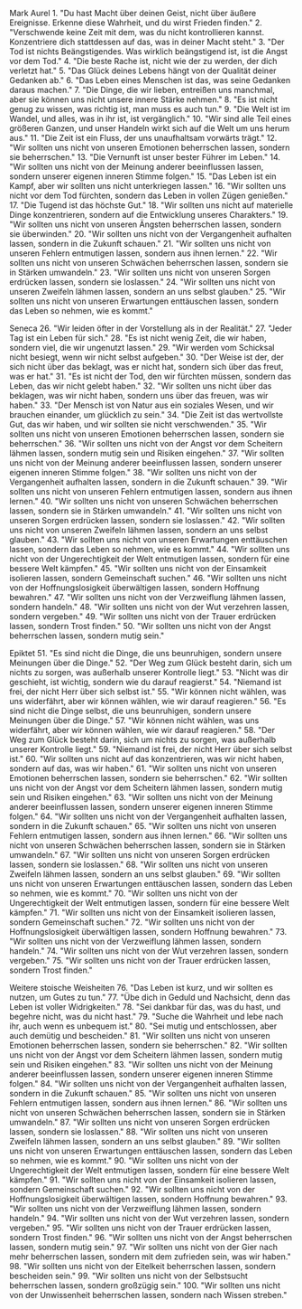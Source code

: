 Mark Aurel
    1. "Du hast Macht über deinen Geist, nicht über äußere Ereignisse. Erkenne diese Wahrheit, und du wirst Frieden finden."
    2. "Verschwende keine Zeit mit dem, was du nicht kontrollieren kannst. Konzentriere dich stattdessen auf das, was in deiner Macht steht."
    3. "Der Tod ist nichts Beängstigendes. Was wirklich beängstigend ist, ist die Angst vor dem Tod."
    4. "Die beste Rache ist, nicht wie der zu werden, der dich verletzt hat."
    5. "Das Glück deines Lebens hängt von der Qualität deiner Gedanken ab."
    6. "Das Leben eines Menschen ist das, was seine Gedanken daraus machen."
    7. "Die Dinge, die wir lieben, entreißen uns manchmal, aber sie können uns nicht unsere innere Stärke nehmen."
    8. "Es ist nicht genug zu wissen, was richtig ist, man muss es auch tun."
    9. "Die Welt ist im Wandel, und alles, was in ihr ist, ist vergänglich."
    10. "Wir sind alle Teil eines größeren Ganzen, und unser Handeln wirkt sich auf die Welt um uns herum aus."
    11. "Die Zeit ist ein Fluss, der uns unaufhaltsam vorwärts trägt."
    12. "Wir sollten uns nicht von unseren Emotionen beherrschen lassen, sondern sie beherrschen."
    13. "Die Vernunft ist unser bester Führer im Leben."
    14. "Wir sollten uns nicht von der Meinung anderer beeinflussen lassen, sondern unserer eigenen inneren Stimme folgen."
    15. "Das Leben ist ein Kampf, aber wir sollten uns nicht unterkriegen lassen."
    16. "Wir sollten uns nicht vor dem Tod fürchten, sondern das Leben in vollen Zügen genießen."
    17. "Die Tugend ist das höchste Gut."
    18. "Wir sollten uns nicht auf materielle Dinge konzentrieren, sondern auf die Entwicklung unseres Charakters."
    19. "Wir sollten uns nicht von unseren Ängsten beherrschen lassen, sondern sie überwinden."
    20. "Wir sollten uns nicht von der Vergangenheit aufhalten lassen, sondern in die Zukunft schauen."
    21. "Wir sollten uns nicht von unseren Fehlern entmutigen lassen, sondern aus ihnen lernen."
    22. "Wir sollten uns nicht von unseren Schwächen beherrschen lassen, sondern sie in Stärken umwandeln."
    23. "Wir sollten uns nicht von unseren Sorgen erdrücken lassen, sondern sie loslassen."
    24. "Wir sollten uns nicht von unseren Zweifeln lähmen lassen, sondern an uns selbst glauben."
    25. "Wir sollten uns nicht von unseren Erwartungen enttäuschen lassen, sondern das Leben so nehmen, wie es kommt."

Seneca
    26. "Wir leiden öfter in der Vorstellung als in der Realität."
    27. "Jeder Tag ist ein Leben für sich."
    28. "Es ist nicht wenig Zeit, die wir haben, sondern viel, die wir ungenutzt lassen."
    29. "Wir werden vom Schicksal nicht besiegt, wenn wir nicht selbst aufgeben."
    30. "Der Weise ist der, der sich nicht über das beklagt, was er nicht hat, sondern sich über das freut, was er hat."
    31. "Es ist nicht der Tod, den wir fürchten müssen, sondern das Leben, das wir nicht gelebt haben."
    32. "Wir sollten uns nicht über das beklagen, was wir nicht haben, sondern uns über das freuen, was wir haben."
    33. "Der Mensch ist von Natur aus ein soziales Wesen, und wir brauchen einander, um glücklich zu sein."
    34. "Die Zeit ist das wertvollste Gut, das wir haben, und wir sollten sie nicht verschwenden."
    35. "Wir sollten uns nicht von unseren Emotionen beherrschen lassen, sondern sie beherrschen."
    36. "Wir sollten uns nicht von der Angst vor dem Scheitern lähmen lassen, sondern mutig sein und Risiken eingehen."
    37. "Wir sollten uns nicht von der Meinung anderer beeinflussen lassen, sondern unserer eigenen inneren Stimme folgen."
    38. "Wir sollten uns nicht von der Vergangenheit aufhalten lassen, sondern in die Zukunft schauen."
    39. "Wir sollten uns nicht von unseren Fehlern entmutigen lassen, sondern aus ihnen lernen."
    40. "Wir sollten uns nicht von unseren Schwächen beherrschen lassen, sondern sie in Stärken umwandeln."
    41. "Wir sollten uns nicht von unseren Sorgen erdrücken lassen, sondern sie loslassen."
    42. "Wir sollten uns nicht von unseren Zweifeln lähmen lassen, sondern an uns selbst glauben."
    43. "Wir sollten uns nicht von unseren Erwartungen enttäuschen lassen, sondern das Leben so nehmen, wie es kommt."
    44. "Wir sollten uns nicht von der Ungerechtigkeit der Welt entmutigen lassen, sondern für eine bessere Welt kämpfen."
    45. "Wir sollten uns nicht von der Einsamkeit isolieren lassen, sondern Gemeinschaft suchen."
    46. "Wir sollten uns nicht von der Hoffnungslosigkeit überwältigen lassen, sondern Hoffnung bewahren."
    47. "Wir sollten uns nicht von der Verzweiflung lähmen lassen, sondern handeln."
    48. "Wir sollten uns nicht von der Wut verzehren lassen, sondern vergeben."
    49. "Wir sollten uns nicht von der Trauer erdrücken lassen, sondern Trost finden."
    50. "Wir sollten uns nicht von der Angst beherrschen lassen, sondern mutig sein."

Epiktet
    51. "Es sind nicht die Dinge, die uns beunruhigen, sondern unsere Meinungen über die Dinge."
    52. "Der Weg zum Glück besteht darin, sich um nichts zu sorgen, was außerhalb unserer Kontrolle liegt."
    53. "Nicht was dir geschieht, ist wichtig, sondern wie du darauf reagierst."
    54. "Niemand ist frei, der nicht Herr über sich selbst ist."
    55. "Wir können nicht wählen, was uns widerfährt, aber wir können wählen, wie wir darauf reagieren."
    56. "Es sind nicht die Dinge selbst, die uns beunruhigen, sondern unsere Meinungen über die Dinge."
    57. "Wir können nicht wählen, was uns widerfährt, aber wir können wählen, wie wir darauf reagieren."
    58. "Der Weg zum Glück besteht darin, sich um nichts zu sorgen, was außerhalb unserer Kontrolle liegt."
    59. "Niemand ist frei, der nicht Herr über sich selbst ist."
    60. "Wir sollten uns nicht auf das konzentrieren, was wir nicht haben, sondern auf das, was wir haben."
    61. "Wir sollten uns nicht von unseren Emotionen beherrschen lassen, sondern sie beherrschen."
    62. "Wir sollten uns nicht von der Angst vor dem Scheitern lähmen lassen, sondern mutig sein und Risiken eingehen."
    63. "Wir sollten uns nicht von der Meinung anderer beeinflussen lassen, sondern unserer eigenen inneren Stimme folgen."
    64. "Wir sollten uns nicht von der Vergangenheit aufhalten lassen, sondern in die Zukunft schauen."
    65. "Wir sollten uns nicht von unseren Fehlern entmutigen lassen, sondern aus ihnen lernen."
    66. "Wir sollten uns nicht von unseren Schwächen beherrschen lassen, sondern sie in Stärken umwandeln."
    67. "Wir sollten uns nicht von unseren Sorgen erdrücken lassen, sondern sie loslassen."
    68. "Wir sollten uns nicht von unseren Zweifeln lähmen lassen, sondern an uns selbst glauben."
    69. "Wir sollten uns nicht von unseren Erwartungen enttäuschen lassen, sondern das Leben so nehmen, wie es kommt."
    70. "Wir sollten uns nicht von der Ungerechtigkeit der Welt entmutigen lassen, sondern für eine bessere Welt kämpfen."
    71. "Wir sollten uns nicht von der Einsamkeit isolieren lassen, sondern Gemeinschaft suchen."
    72. "Wir sollten uns nicht von der Hoffnungslosigkeit überwältigen lassen, sondern Hoffnung bewahren."
    73. "Wir sollten uns nicht von der Verzweiflung lähmen lassen, sondern handeln."
    74. "Wir sollten uns nicht von der Wut verzehren lassen, sondern vergeben."
    75. "Wir sollten uns nicht von der Trauer erdrücken lassen, sondern Trost finden."

Weitere stoische Weisheiten
    76. "Das Leben ist kurz, und wir sollten es nutzen, um Gutes zu tun."
    77. "Übe dich in Geduld und Nachsicht, denn das Leben ist voller Widrigkeiten."
    78. "Sei dankbar für das, was du hast, und begehre nicht, was du nicht hast."
    79. "Suche die Wahrheit und lebe nach ihr, auch wenn es unbequem ist."
    80. "Sei mutig und entschlossen, aber auch demütig und bescheiden."
    81. "Wir sollten uns nicht von unseren Emotionen beherrschen lassen, sondern sie beherrschen."
    82. "Wir sollten uns nicht von der Angst vor dem Scheitern lähmen lassen, sondern mutig sein und Risiken eingehen."
    83. "Wir sollten uns nicht von der Meinung anderer beeinflussen lassen, sondern unserer eigenen inneren Stimme folgen."
    84. "Wir sollten uns nicht von der Vergangenheit aufhalten lassen, sondern in die Zukunft schauen."
    85. "Wir sollten uns nicht von unseren Fehlern entmutigen lassen, sondern aus ihnen lernen."
    86. "Wir sollten uns nicht von unseren Schwächen beherrschen lassen, sondern sie in Stärken umwandeln."
    87. "Wir sollten uns nicht von unseren Sorgen erdrücken lassen, sondern sie loslassen."
    88. "Wir sollten uns nicht von unseren Zweifeln lähmen lassen, sondern an uns selbst glauben."
    89. "Wir sollten uns nicht von unseren Erwartungen enttäuschen lassen, sondern das Leben so nehmen, wie es kommt."
    90. "Wir sollten uns nicht von der Ungerechtigkeit der Welt entmutigen lassen, sondern für eine bessere Welt kämpfen."
    91. "Wir sollten uns nicht von der Einsamkeit isolieren lassen, sondern Gemeinschaft suchen."
    92. "Wir sollten uns nicht von der Hoffnungslosigkeit überwältigen lassen, sondern Hoffnung bewahren."
    93. "Wir sollten uns nicht von der Verzweiflung lähmen lassen, sondern handeln."
    94. "Wir sollten uns nicht von der Wut verzehren lassen, sondern vergeben."
    95. "Wir sollten uns nicht von der Trauer erdrücken lassen, sondern Trost finden."
    96. "Wir sollten uns nicht von der Angst beherrschen lassen, sondern mutig sein."
    97. "Wir sollten uns nicht von der Gier nach mehr beherrschen lassen, sondern mit dem zufrieden sein, was wir haben."
    98. "Wir sollten uns nicht von der Eitelkeit beherrschen lassen, sondern bescheiden sein."
    99. "Wir sollten uns nicht von der Selbstsucht beherrschen lassen, sondern großzügig sein."
    100. "Wir sollten uns nicht von der Unwissenheit beherrschen lassen, sondern nach Wissen streben."
